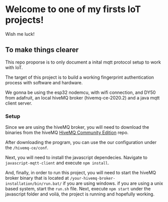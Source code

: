 # Welcome to one of my firsts IoT projects!

Wish me luck!

## To make things clearer

This repo proporse is to only document a inital mqtt protocol setup to work with IoT.

The target of this project is to build a working fingerprint authentication process with software and hardware.

We gonna be using the esp32 nodemcu, with wifi connection, and DY50 from adafruit, an local hiveMQ broker (hivemq-ce-2020.2) and a java mqtt 
client server.

### Setup
Since we are using the hiveMQ broker, you will need to download the binaries from the hiveMQ [HiveMQ Community Edition](https://github.com/hivemq/hivemq-community-edition) repo.

After downloading the program, you can use the our configuration under the ```/hivemq-ce/conf```.

Next, you will need to install the javascript dependecies. Navigate to ```javascript-mqtt-client``` and execute ```npm install```.

And, finally, in order to run this project, you will need to start the hiveMQ broker binary that is located at ```/your-hivemq-broker-installation/bin/run.bat/``` if you are using windows. if you are using a unix based system, start the ```run.sh``` file. Next, execute ```npm start``` under the javascript folder and voilá, the project is running and hopefully working.
